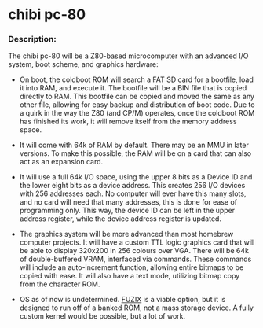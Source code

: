 # chibi pc-80

### Description:

The chibi pc-80 will be a Z80-based microcomputer with an advanced I/O system, boot scheme, and graphics hardware:

- On boot, the coldboot ROM will search a FAT SD card for a bootfile, load it into RAM, and execute it. The bootfile will be a BIN file that is copied directly to RAM. This bootfile can be copied and moved the same as any other file, allowing for easy backup and distribution of boot code. Due to a quirk in the way the Z80 (and CP/M) operates, once the coldboot ROM has finished its work, it will remove itself from the memory address space.

- It will come with 64k of RAM by default. There may be an MMU in later versions. To make this possible, the RAM will be on a card that can also act as an expansion card.

- It will use a full 64k I/O space, using the upper 8 bits as a Device ID and the lower eight bits as a device address.  This creates 256 I/O devices with 256 addresses each.  No computer will ever have this many slots, and no card will need that many addresses, this is done for ease of programming only. This way, the device ID can be left in the upper address register, while the device address register is updated. 

- The graphics system will be more advanced than most homebrew computer projects. It will have a custom TTL logic graphics card that will be able to display 320x200 in 256 colours over VGA. There will be 64k of double-buffered VRAM, interfaced via commands. These commands will include an auto-increment function, allowing entire bitmaps to be copied with ease. It will also have a text mode, utilizing bitmap copy from the character ROM.

- OS as of now is undetermined. [FUZIX](https://github.com/EtchedPixels/FUZIX) is a viable option, but it is designed to run off of a banked ROM, not a mass storage device. A fully custom kernel would be possible, but a lot of work.
